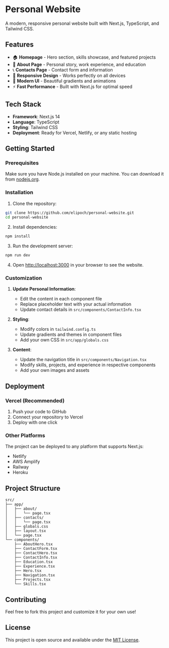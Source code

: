 # Personal Website

A modern, responsive personal website built with Next.js, TypeScript, and Tailwind CSS.

## Features

- 🏠 **Homepage** - Hero section, skills showcase, and featured projects
- 👤 **About Page** - Personal story, work experience, and education
- 📞 **Contacts Page** - Contact form and information
- 📱 **Responsive Design** - Works perfectly on all devices
- 🎨 **Modern UI** - Beautiful gradients and animations
- ⚡ **Fast Performance** - Built with Next.js for optimal speed

## Tech Stack

- **Framework**: Next.js 14
- **Language**: TypeScript
- **Styling**: Tailwind CSS
- **Deployment**: Ready for Vercel, Netlify, or any static hosting

## Getting Started

### Prerequisites

Make sure you have Node.js installed on your machine. You can download it from [nodejs.org](https://nodejs.org/).

### Installation

1. Clone the repository:
```bash
git clone https://github.com/elipoch/personal-website.git
cd personal-website
```

2. Install dependencies:
```bash
npm install
```

3. Run the development server:
```bash
npm run dev
```

4. Open [http://localhost:3000](http://localhost:3000) in your browser to see the website.

### Customization

1. **Update Personal Information**: 
   - Edit the content in each component file
   - Replace placeholder text with your actual information
   - Update contact details in `src/components/ContactInfo.tsx`

2. **Styling**:
   - Modify colors in `tailwind.config.ts`
   - Update gradients and themes in component files
   - Add your own CSS in `src/app/globals.css`

3. **Content**:
   - Update the navigation title in `src/components/Navigation.tsx`
   - Modify skills, projects, and experience in respective components
   - Add your own images and assets

## Deployment

### Vercel (Recommended)

1. Push your code to GitHub
2. Connect your repository to Vercel
3. Deploy with one click

### Other Platforms

The project can be deployed to any platform that supports Next.js:
- Netlify
- AWS Amplify
- Railway
- Heroku

## Project Structure

```
src/
├── app/
│   ├── about/
│   │   └── page.tsx
│   ├── contacts/
│   │   └── page.tsx
│   ├── globals.css
│   ├── layout.tsx
│   └── page.tsx
└── components/
    ├── AboutHero.tsx
    ├── ContactForm.tsx
    ├── ContactHero.tsx
    ├── ContactInfo.tsx
    ├── Education.tsx
    ├── Experience.tsx
    ├── Hero.tsx
    ├── Navigation.tsx
    ├── Projects.tsx
    └── Skills.tsx
```

## Contributing

Feel free to fork this project and customize it for your own use!

## License

This project is open source and available under the [MIT License](LICENSE).

